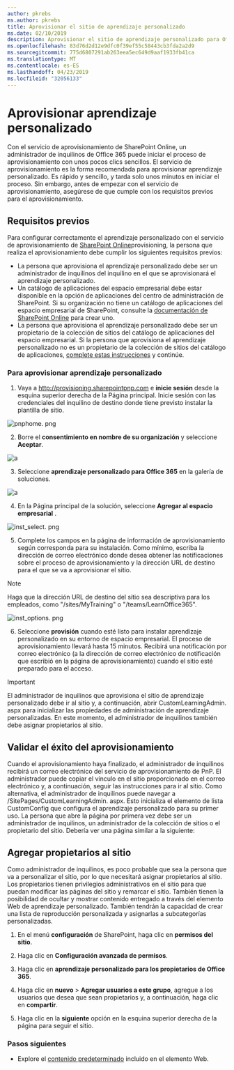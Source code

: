 ```yaml
---
author: pkrebs
ms.author: pkrebs
title: Aprovisionar el sitio de aprendizaje personalizado
ms.date: 02/10/2019
description: Aprovisionar el sitio de aprendizaje personalizado para Office 365 a través del motor de aprovisionamiento de SharePoint
ms.openlocfilehash: 83d76d2d12e9dfc0f39ef55c58443cb3fda2a2d9
ms.sourcegitcommit: 775d6807291ab263eea5ec649d9aaf1933fb41ca
ms.translationtype: MT
ms.contentlocale: es-ES
ms.lasthandoff: 04/23/2019
ms.locfileid: "32056133"
---
```

# <a name="provision-custom-learning"></a>Aprovisionar aprendizaje personalizado

Con el servicio de aprovisionamiento de SharePoint Online, un administrador de inquilinos de Office 365 puede iniciar el proceso de aprovisionamiento con unos pocos clics sencillos. El servicio de aprovisionamiento es la forma recomendada para aprovisionar aprendizaje personalizado. Es rápido y sencillo, y tarda solo unos minutos en iniciar el proceso. Sin embargo, antes de empezar con el servicio de aprovisionamiento, asegúrese de que cumple con los requisitos previos para el aprovisionamiento.

## <a name="prerequisites"></a>Requisitos previos
 
Para configurar correctamente el aprendizaje personalizado con el servicio de aprovisionamiento de [SharePoint Online](https://provisioning.sharepointpnp.com)provisioning, la persona que realiza el aprovisionamiento debe cumplir los siguientes requisitos previos: 
 
- La persona que aprovisiona el aprendizaje personalizado debe ser un administrador de inquilinos del inquilino en el que se aprovisionará el aprendizaje personalizado.  
- Un catálogo de aplicaciones del espacio empresarial debe estar disponible en la opción de aplicaciones del centro de administración de SharePoint. Si su organización no tiene un catálogo de aplicaciones del espacio empresarial de SharePoint, consulte la [documentación de SharePoint Online](https://docs.microsoft.com/en-us/sharepoint/use-app-catalog) para crear uno.  
- La persona que aprovisiona el aprendizaje personalizado debe ser un propietario de la colección de sitios del catálogo de aplicaciones del espacio empresarial. Si la persona que aprovisiona el aprendizaje personalizado no es un propietario de la colección de sitios del catálogo de aplicaciones, [complete estas instrucciones](addappadmin.md) y continúe. 

### <a name="to-provision-custom-learning"></a>Para aprovisionar aprendizaje personalizado

1. Vaya a http://provisioning.sharepointpnp.com e **inicie sesión** desde la esquina superior derecha de la Página principal.  Inicie sesión con las credenciales del inquilino de destino donde tiene previsto instalar la plantilla de sitio.

![pnphome. png](media/inst_signin.png)

2. Borre el **consentimiento en nombre de su organización** y seleccione **Aceptar**.

![a](media/inst_perms.png)

3. Seleccione **aprendizaje personalizado para Office 365** en la galería de soluciones.

![a](media/inst_select.png)

4. En la Página principal de la solución, seleccione **Agregar al espacio empresarial** .

![inst_select. png](media/inst_add.png)

5. Complete los campos en la página de información de aprovisionamiento según corresponda para su instalación. Como mínimo, escriba la dirección de correo electrónico donde desea obtener las notificaciones sobre el proceso de aprovisionamiento y la dirección URL de destino para el que se va a aprovisionar el sitio.  
> [!NOTE]
> Haga que la dirección URL de destino del sitio sea descriptiva para los empleados, como "/sites/MyTraining" o "/teams/LearnOffice365".

![inst_options. png](media/inst_options.png)

6. Seleccione **provisión** cuando esté listo para instalar aprendizaje personalizado en su entorno de espacio empresarial.  El proceso de aprovisionamiento llevará hasta 15 minutos. Recibirá una notificación por correo electrónico (a la dirección de correo electrónico de notificación que escribió en la página de aprovisionamiento) cuando el sitio esté preparado para el acceso.

> [!IMPORTANT]
> El administrador de inquilinos que aprovisiona el sitio de aprendizaje personalizado debe ir al sitio y, a continuación, abrir CustomLearningAdmin. aspx para inicializar las propiedades de administración de aprendizaje personalizadas. En este momento, el administrador de inquilinos también debe asignar propietarios al sitio. 

## <a name="validate-provisioning-success"></a>Validar el éxito del aprovisionamiento

Cuando el aprovisionamiento haya finalizado, el administrador de inquilinos recibirá un correo electrónico del servicio de aprovisionamiento de PnP. El administrador puede copiar el vínculo en el sitio proporcionado en el correo electrónico y, a continuación, seguir las instrucciones para ir al sitio. Como alternativa, el administrador de inquilinos puede navegar a <YOUR-SITE-COLLECTION-URL>/SitePages/CustomLearningAdmin. aspx. Esto inicializa el elemento de lista CustomConfig que configura el aprendizaje personalizado para su primer uso. La persona que abre la página por primera vez debe ser un administrador de inquilinos, un administrador de la colección de sitios o el propietario del sitio. Debería ver una página similar a la siguiente: 

## <a name="add-owners-to-site"></a>Agregar propietarios al sitio
Como administrador de inquilinos, es poco probable que sea la persona que va a personalizar el sitio, por lo que necesitará asignar propietarios al sitio. Los propietarios tienen privilegios administrativos en el sitio para que puedan modificar las páginas del sitio y remarcar el sitio. También tienen la posibilidad de ocultar y mostrar contenido entregado a través del elemento Web de aprendizaje personalizado. También tendrán la capacidad de crear una lista de reproducción personalizada y asignarlas a subcategorías personalizadas.  

1. En el menú **configuración** de SharePoint, haga clic en **permisos del sitio**.
2. Haga clic en **Configuración avanzada de permisos**.
3. Haga clic en **aprendizaje personalizado para los propietarios de Office 365**.
4. Haga clic en **nuevo** > **Agregar usuarios a este grupo**, agregue a los usuarios que desea que sean propietarios y, a continuación, haga clic en **compartir**.

8. Haga clic en la **siguiente** opción en la esquina superior derecha de la página para seguir el sitio.  

### <a name="next-steps"></a>Pasos siguientes
- Explore el [contenido predeterminado](sitecontent.md) incluido en el elemento Web.
